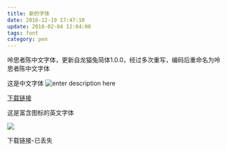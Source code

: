 ```yaml
---
title: 新的字体
date: 2016-12-19 17:47:10
update: 2018-02-04 12:04:00
tags: font
category: pen
---
```

呤思者陈中文字体，更新自龙猫兔简体1.0.0，经过多次重写，编码后重命名为呤思者陈中文字体

这是中文字体
![enter description here][1]
<!-- more -->

[下载链接](https://totoro.ink/to/totoro625.ttf)
<!-- more -->

这是富含图标的英文字体

![](https://img.totoro.pub/blog/font01.png)

下载链接-已丢失


  [1]: https://img.totoro.pub/blog/font02.png
